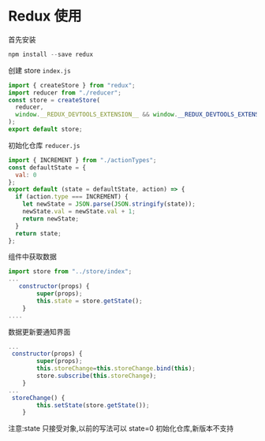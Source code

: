 # Redux 使用

首先安装

```js
npm install --save redux
```

创建 store
`index.js`

```js
import { createStore } from "redux";
import reducer from "./reducer";
const store = createStore(
  reducer,
  window.__REDUX_DEVTOOLS_EXTENSION__ && window.__REDUX_DEVTOOLS_EXTENSION__()
);
export default store;
```

初始化仓库
`reducer.js`

```js
import { INCREMENT } from "./actionTypes";
const defaultState = {
  val: 0
};
export default (state = defaultState, action) => {
  if (action.type === INCREMENT) {
    let newState = JSON.parse(JSON.stringify(state));
    newState.val = newState.val + 1;
    return newState;
  }
  return state;
};
```

组件中获取数据

```js
import store from "../store/index";
...
   constructor(props) {
        super(props);
        this.state = store.getState();
    }
....
```

数据更新要通知界面

```js
...
 constructor(props) {
        super(props);
        this.storeChange=this.storeChange.bind(this);
        store.subscribe(this.storeChange);
    }
...
 storeChange() {
        this.setState(store.getState());
    }
```

注意:state 只接受对象,以前的写法可以 state=0 初始化仓库,新版本不支持
